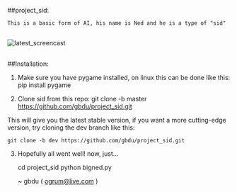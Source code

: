 ##project_sid:

    This is a basic form of AI, his name is Ned and he is a type of "sid"

##
![latest_screencast](/screencasts/latest.gif)
##
[](TODO.md)

##Installation:
    
1. Make sure you have pygame installed, on linux this can be done like this:
    pip install pygame
    
2. Clone sid from this repo:
    git clone -b master https://github.com/gbdu/project_sid.git
        
This will give you the latest stable version, if you want a more cutting-edge
version, try cloning the dev branch like this:
    
    git clone -b dev https://github.com/gbdu/project_sid.git
    
3. Hopefully all went well! now, just...

    cd project_sid
    python bigned.py
    
        
    ~ gbdu ( ogrum@live.com )
        
